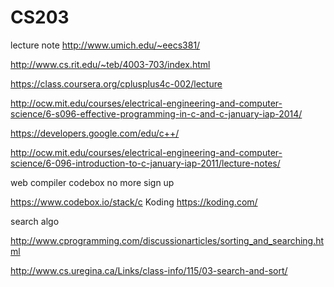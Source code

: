 # CS203
lecture note
http://www.umich.edu/~eecs381/

http://www.cs.rit.edu/~teb/4003-703/index.html

https://class.coursera.org/cplusplus4c-002/lecture

http://ocw.mit.edu/courses/electrical-engineering-and-computer-science/6-s096-effective-programming-in-c-and-c-january-iap-2014/

https://developers.google.com/edu/c++/

http://ocw.mit.edu/courses/electrical-engineering-and-computer-science/6-096-introduction-to-c-january-iap-2011/lecture-notes/

web compiler
codebox no more sign up

https://www.codebox.io/stack/c
Koding 
https://koding.com/





search algo

http://www.cprogramming.com/discussionarticles/sorting_and_searching.html

http://www.cs.uregina.ca/Links/class-info/115/03-search-and-sort/
